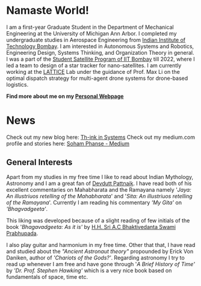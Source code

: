 # Namaste World!

I am a first-year Graduate Student in the Department of Mechanical Engineering at the University of Michigan Ann Arbor. I completed my undergraduate studies in Aerospace Engineering from [Indian Institute of Technology Bombay](https://www.iitb.ac.in/). I am interested in Autonomous Systems and Robotics, Engineering Design, Systems Thinking, and Organization Theory in general. I was a part of the [Student Satellite Program of IIT Bombay](http://iitbssp.ml/) till 2022, where I led a team to design of a star tracker for nano-satellites. I am currently working at the [LATTICE](https://sites.google.com/umich.edu/lattice/home) Lab under the guidance of Prof. Max Li on the optimal dispatch strategy for multi-agent drone systems for drone-based logistics. 

**Find more about me on my [Personal Webpage](https://sites.google.com/iitb.ac.in/soham-phanse/home)**

<!--Find my latest CV here:- [Soham Phanse - CV](https://github.com/sohamphanseiitb/sohamphanseiitb/blob/main/Resumes/Sem%207/Soham_Phanse_2pg_tech.pdf)-->

# News
Check out my new blog here: [Th-ink in Systems](https://sohamphanseiitb.github.io/th-ink-in-systems/about.html)
Check out my medium.com profile and stories here: [Soham Phanse - Medium](https://medium.com/@soham.phanse)

<!--## Academics @IIT Bombay
In my tenure at IIT Bombay I have gained exposure in some of the topics via courses like : 

### Electives
  - [SC639](https://github.com/sohamphanseiitb/coursework-iitb/tree/main/SC639) : Mathematical Structures for Control (Fall 2020)
  - [AE759](https://github.com/sohamphanseiitb/coursework-iitb/tree/main/AE759) : Systems Engineering Principles (Spring 2021)
  - DS203 : Programming for Data Science (Fall 2021)
  - AE755 : Optimization for Engineering Design (Spring 2022)
  - EE622 : Optimal Control (Spring 2022)
  - DS303 : Machine Learning (Spring 2022)
  - AE429 : Aircraft Design Project (Autumn 2022)
  - IE604 : System Dynamics Modeling and Analysis (Autumn 2022)
  - AE493 : Bachelor's thesis
    
### Core Courses

#### Autumn 2022
- AE407 : Modeling and Simulation
- AE410 : Navigation and Guidance
- HS&ES 200: Environmental Studies

#### Spring 2022
- AE305 : Flight Dynamics
- AE332 : Aircraft Design
- AE312 : Aerodynamics Laboratory
- AE316 : Propulsion Laboratory
- AE427 : Control Systems Laboratory

#### Fall 2021
- AE308 : Control Theory
- AE314 : Aircraft Structures Laboratory
- AE326 : Vibrations and Structural Dynamics
- AE330 : Aerospace Propulsion
- AE333 : Aerodynamics

#### Spring 2021
- [AE102](https://github.com/sohamphanseiitb/coursework-iitb/tree/main/AE102) : Data Analysis and Interpretation
- [AE234](https://github.com/sohamphanseiitb/coursework-iitb/tree/main/AE234) : Aircraft Propulsion
- AE236 : Gas Dynamics
- AE238 : Aerospace Structural Mechanics
- [AE240](https://github.com/sohamphanseiitb/coursework-iitb/tree/main/AE240%20Spaceflight%20Mechanics) : Spaceflight Mechanics
- AE242 : Aerospace Measurements Laboratory
- [MA214](https://github.com/sohamphanseiitb/coursework-iitb/tree/main/MA214) : Numerical Analysis

#### Fall 2020
- [AE223](https://github.com/sohamphanseiitb/coursework-iitb/tree/main/AE223) : Thermodynamics and Propulsion
- AE225 : Incompressible Fluid Mechanics
- AE227 : Solid Mechanics
- EE101 : Introduction to Electrical Engineering
- HS101 : Economics
- MA207 : Differential Equations II


### Course Projects
#### AE234 : Aircraft Propulsion
##### What PRICE Speed?
_Under guidance of [Prof. Kowsik Bodi](https://www.aero.iitb.ac.in/~kbodi/people/bodi.html), Department of Aerospace Engineering_
  - [What PRICE Speed? : A detailed review/verification of the results of the seminal paper _What PRICE Speed?_](https://github.com/sohamphanseiitb/coursework-iitb/tree/main/AE234_What_PRICE_Speed%3F)
 
#### AE240 : Spaceflight Mechanics
##### Spacecraft Trajectory Planning and Analysis for Space Shuttle STS-51-G
_Under guidance of [Prof. Ashok Joshi](https://www.aero.iitb.ac.in/~ashokj/), Department of Aerospace Engineering_
  - [Mission Analysis of Space Shuttle STS-51-G ArabSat 1B/PAM-D Upper Stage](https://github.com/sohamphanseiitb/coursework-iitb/blob/main/AE240%20Spaceflight%20Mechanics/AE240%20Project%20Report%2019D170030.pdf) : Worked on analysing Space Shuttle Mission STS-51-G, which launched 3 Geostationary satellites, ArabSat-1B of the Arab League, Telstar of the American Telecommunication Giant AT&T, and Morelos, a Mexican communication satellite. Implemented phases like launch, climb and gravity turn maneuvers by parallel staging, to simulate the Space Shuttle based Launches. Implemented Hoffmann transfers to simulate orbital phasing of ArabSat 1B from the parking orbit to the final Geostationary orbit. 
 
#### AE759 : Systems Engineering Principles
##### Systems Engineering Analysis of Autonomous Surveillance System 
_Under guidance of [Prof. Hemendra Arya](https://www.aero.iitb.ac.in/~arya/), Department of Aerospace Engineering_
   - Armed forces operating in the mountainous region near the Indo-China and Indo-Pakistan borders need to continuously patrol the borders for possible infiltration and             military activity by the enemy. This is currently executed by deploying personnel at critical locations. However, this arrangement falls short of round the clock                 surveillance and 100% coverage.  Hence, there is a need to design an automated system that can ensure near 100% coverage in the critical areas and operate all the time.
   - The project mission statement was : "To design and deploy an autonomous surveillance system for the Indian Army for operations near the Indo-China and Indo-Pakistan             Border". The project involved Systems Engineering Processes like *Business* or *Mission Analysis* Process, *Stakeholder requirements capture and analysis*, *System requirements definition, System hierarchy, Archirecture definition process, Design Definition Process, System Analysis process, Implementation process, Integration, Verification, Transition, Validation, Operation, Maintainance, Disposal etc., Aracadia, Capella implementation.
   
#### AE102 : Data Analysis and Interpretation
##### BIG Data Analysis of NASA's 5 Millenium Solar Eclipse Database
_Under guidance of [Prof. Prabhu Ramchandran](https://www.aero.iitb.ac.in/~prabhu/) and [Prof. Amuthan Ramabathiran](https://amuthan.github.io/webpage/), Department of Aerospace Engineering_
- Explored _NASA's 5 Millenium Solar Eclipse Database_ with the help of statistical tools of Distribution Fitting, Sampling Distributions, Confidence Intervals, Hypothesis Testing and Regression Analysis.   
  
#### AE223 : Thermodynamics and Propulsion
##### Scramjet Engine Analysis
_Under guidance of [Prof. Krishnendu Sinha](https://www.aero.iitb.ac.in/home/people/faculty/krish), Department of Aerospace Engineering_
- Studied about compressible fluids, total enthalpy, normal and  oblique shocks, *ram effect*, choked flows etc.
- Studied and analysed \textit{Intake}, \textit{Combustor}, and \textit{Nozzle} of a *Scramjet* Engine in the hypersonic flow regime
- Analysed and plotted relations between parameters like Thrust, Mach number, Ramp Angle of Nozzle, Area Ratio, Base Expansion Factor in Python considering Quasi 1D flow and adiabatic nozzle walls
- Analysed effect of Nozzle Geometry on thrust and *Single Ramp Expansion Nozzle* with different values of the *Base Expansion factor to calculate maximum value of thrust

## Technical Work @IIT Bombay
### [IIT Bombay Student Satellite Program ](iitbssp.ml)
#### STADS - Star Tracker-based Attitude Determination System
_Our mission is to indigenously develop a Star Tracker and demonstrate our technology primarily on CubeSats_
* Worked on Configuration Layout, 3D Modelling, and Design for the STADS Module and the Auxiliary system on *SolidWorks*.
* Worked on structural simulations on ANSYS for ensuring compatibility with launch loads.
* Working on Integration of STADS using Interface Control Documents
* Worked on Prototyping and Integration of STADS through 3D printing.
* Working on Verification Testing of STADS with Darkroom Testing Setup

### Research Assistance at Department of Energy Science and Engineering
#### A System Dynamics based Approach for Modelling Energy Usage
_Under guidance of [Prof. Rangan Banerjee](https://www.ese.iitb.ac.in/~rb/#!/home), Department of Energy Science and Engineering, IIT Bombay_
* Worked on a Research Project titled "*A System Dynamics approach for Modelling Energy Usage*". The objective was to construct a systems theory-based methodology to analyse energy usage in both static and dynamic domains. *Interface Control Document*-based structures, *Process Flow Diagrams* and *Stock and Flow Diagrams* were used to depict the Static Energy Balance of selected Industries in the year 2017. *Causal Loop Diagrams*, *Time series Graphs* were utilised to depict the Dynamic Modelling of Energy Usage. An example of Population Dynamics of IIT Bombay Campus and Energy Usage derived from that was presented. It was conceived with discrete-time equations and some assumptions
* Awarded [**Undergraduate Research Award 01**](https://www.iitb.ac.in/newacadhome/urop.jsp) for developing the framework

### Design Optimization with [FEniCS](https://fenicsproject.org/)
_Under guidance of [Prof. Amuthan Ramabathiran](https://amuthan.github.io/webpage/), Department of Aerospace Engineering, IIT Bombay_
* Implemented numerical techniques like Finite Difference Method, Backward and Forward Euler Methods in Python, and FEM (Galerkin Approximation) for ODE in Python
* Implemented numerical solutions of PDEs governing deflection of membrane with point load, 2D linear elastic analysis of a cantilever beam, time-dependent heat equations with the Finite Element Method in FEniCS
* Explored Calculus of Variations, Functional Optimization with Euler-Lagrange equations and applied it to Shape and Topology Optimisation problems like compliance minimisation of a cantilever beam
<!---* Working on a learning project titled "*Topology Optimization and Finite Element Methods in FEniCS*". It involves simulating PDEs on a FEM solver based on Python. It also involves shape and topology optimization problems. Check the work [here](https://github.com/sohamphanseiitb/Topology-Optimization-of-Hierarchial-Structures)--->

## General Interests
Apart from my studies in my free time I like to read about Indian Mythology, Astronomy and I am a great fan of [Devdutt Pattnaik](https://devdutt.com/). I have read both of his excellent commentaries on Mahabharata and the Ramayana namely '_Jaya: An illustriuos retelling of the Mahabharata_' and '_Sita: An illustriuos retelling of the Ramayana_'. Currently I am reading his commentary _'My Gita'_ on _'Bhagvadgeeta'_. 

This liking was developed because of a slight reading of few initials of the book '_Bhagavadgeeta: As it is'_ by [H.H. Sri A.C Bhaktivedanta Swami Prabhupada](https://en.wikipedia.org/wiki/A._C._Bhaktivedanta_Swami_Prabhupada).

I also play guitar and harmonium in my free time. Other that that, I have read and studied about the _"Ancient Astronaut theory"_ propounded by Erick Von Daniken, author of _'Chariots of the Gods?'_. Regarding astronomy I try to read up whenever I am free and have gone through '_A Brief History of Time'_ by _'Dr. Prof. Stephen Hawking'_ which is a very nice book based on fundamentals of space, time etc. 
<!---
sohamphanseiitb/sohamphanseiitb is a ✨ special ✨ repository because its `README.md` (this file) appears on your GitHub profile.
You can click the Preview link to take a look at your changes.
--->
